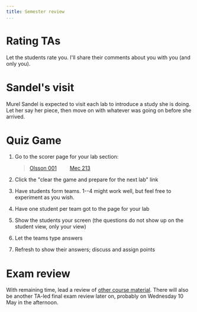 ```yaml
---
title: Semester review
...
```


# Rating TAs

Let the students rate you.
I'll share their comments about you with you (and only you).

# Sandel's visit

Murel Sandel is expected to visit each lab to introduce a study she is doing.
Let her say her piece, then move on with whatever was going on before she arrived.

# Quiz Game

1.  Go to the scorer page for your lab section:
    
    > [Olsson 001](https://stardock.cs.virginia.edu/quiz/scorer.php)
    >         
    > [Mec 213](https://stardock.cs.virginia.edu/mecquiz/scorer.php)

2.  Click the "clear the game and prepare for the next lab" link
3.  Have students form teams. 1--4 might work well, but feel free to experiment as you wish.
3.  Have one student per team got to the page for your lab
4.  Show the students your screen (the questions do not show up on the student view, only your view)
5.  Let the teams type answers
6.  Refresh to show their answers; discuss and assign points

# Exam review

With remaining time, lead a review of [other course material](know.html#exam-3).
There will also be another TA-led final exam review later on, probably on Wednesday 10 May in the afternoon.

